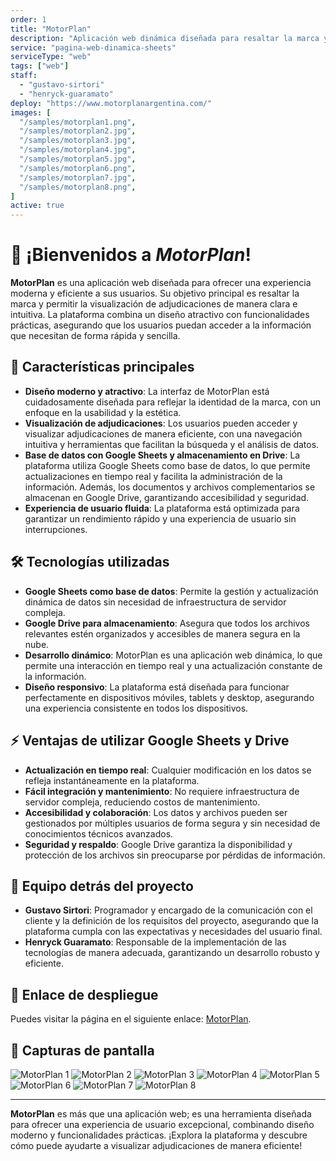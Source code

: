 ```yaml
---
order: 1
title: "MotorPlan"
description: "Aplicación web dinámica diseñada para resaltar la marca y permitir a los usuarios visualizar adjudicaciones de manera intuitiva y eficiente. Esta plataforma combina diseño moderno con funcionalidades prácticas, garantizando una experiencia de usuario fluida y atractiva."
service: "pagina-web-dinamica-sheets"
serviceType: "web"
tags: ["web"]
staff:
  - "gustavo-sirtori"
  - "henryck-guaramato"
deploy: "https://www.motorplanargentina.com/"
images: [
  "/samples/motorplan1.png",
  "/samples/motorplan2.jpg",
  "/samples/motorplan3.jpg",
  "/samples/motorplan4.jpg",
  "/samples/motorplan5.jpg",
  "/samples/motorplan6.png",
  "/samples/motorplan7.jpg",
  "/samples/motorplan8.png",
]
active: true
---
```


# 🚀 ¡Bienvenidos a *MotorPlan*!

**MotorPlan** es una aplicación web diseñada para ofrecer una experiencia moderna y eficiente a sus usuarios. Su objetivo principal es resaltar la marca y permitir la visualización de adjudicaciones de manera clara e intuitiva. La plataforma combina un diseño atractivo con funcionalidades prácticas, asegurando que los usuarios puedan acceder a la información que necesitan de forma rápida y sencilla.

## 🌟 **Características principales**
- **Diseño moderno y atractivo**: La interfaz de MotorPlan está cuidadosamente diseñada para reflejar la identidad de la marca, con un enfoque en la usabilidad y la estética.
- **Visualización de adjudicaciones**: Los usuarios pueden acceder y visualizar adjudicaciones de manera eficiente, con una navegación intuitiva y herramientas que facilitan la búsqueda y el análisis de datos.
- **Base de datos con Google Sheets y almacenamiento en Drive**: La plataforma utiliza Google Sheets como base de datos, lo que permite actualizaciones en tiempo real y facilita la administración de la información. Además, los documentos y archivos complementarios se almacenan en Google Drive, garantizando accesibilidad y seguridad.
- **Experiencia de usuario fluida**: La plataforma está optimizada para garantizar un rendimiento rápido y una experiencia de usuario sin interrupciones.

## 🛠️ **Tecnologías utilizadas**
- **Google Sheets como base de datos**: Permite la gestión y actualización dinámica de datos sin necesidad de infraestructura de servidor compleja.
- **Google Drive para almacenamiento**: Asegura que todos los archivos relevantes estén organizados y accesibles de manera segura en la nube.
- **Desarrollo dinámico**: MotorPlan es una aplicación web dinámica, lo que permite una interacción en tiempo real y una actualización constante de la información.
- **Diseño responsivo**: La plataforma está diseñada para funcionar perfectamente en dispositivos móviles, tablets y desktop, asegurando una experiencia consistente en todos los dispositivos.

## ⚡ **Ventajas de utilizar Google Sheets y Drive**

- **Actualización en tiempo real**: Cualquier modificación en los datos se refleja instantáneamente en la plataforma.
- **Fácil integración y mantenimiento**: No requiere infraestructura de servidor compleja, reduciendo costos de mantenimiento.
- **Accesibilidad y colaboración**: Los datos y archivos pueden ser gestionados por múltiples usuarios de forma segura y sin necesidad de conocimientos técnicos avanzados.
- **Seguridad y respaldo**: Google Drive garantiza la disponibilidad y protección de los archivos sin preocuparse por pérdidas de información.

## 👥 **Equipo detrás del proyecto**
- **Gustavo Sirtori**: Programador y encargado de la comunicación con el cliente y la definición de los requisitos del proyecto, asegurando que la plataforma cumpla con las expectativas y necesidades del usuario final.
- **Henryck Guaramato**: Responsable de la implementación de las tecnologías de manera adecuada, garantizando un desarrollo robusto y eficiente.

## 🔗 **Enlace de despliegue**
Puedes visitar la página en el siguiente enlace: [MotorPlan](https://www.motorplanargentina.com/").

## 📸 **Capturas de pantalla**
<div class="grid grid-cols-1 sm:grid-cols-2 lg:grid-cols-3 gap-4 my-6">
  <img src="/samples/motorplan1.png" alt="MotorPlan 1" class="rounded-xl w-full h-auto object-cover" />
  <img src="/samples/motorplan2.jpg" alt="MotorPlan 2" class="rounded-xl w-full h-auto object-cover" />
  <img src="/samples/motorplan3.jpg" alt="MotorPlan 3" class="rounded-xl w-full h-auto object-cover" />
  <img src="/samples/motorplan4.jpg" alt="MotorPlan 4" class="rounded-xl w-full h-auto object-cover" />
  <img src="/samples/motorplan5.jpg" alt="MotorPlan 5" class="rounded-xl w-full h-auto object-cover" />
  <img src="/samples/motorplan6.png" alt="MotorPlan 6" class="rounded-xl w-full h-auto object-cover" />
  <img src="/samples/motorplan7.jpg" alt="MotorPlan 7" class="rounded-xl w-full h-auto object-cover" />
  <img src="/samples/motorplan8.png" alt="MotorPlan 8" class="rounded-xl w-full h-auto object-cover" />
</div>

---

**MotorPlan** es más que una aplicación web; es una herramienta diseñada para ofrecer una experiencia de usuario excepcional, combinando diseño moderno y funcionalidades prácticas. ¡Explora la plataforma y descubre cómo puede ayudarte a visualizar adjudicaciones de manera eficiente!